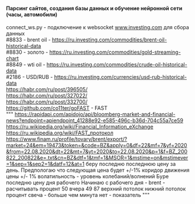 #### Парсинг сайтов, создания базы данных и обучение нейронной сети (часы, автомобили)
connect_ws.py - подключение к websocket www.investing.com для сбора данных </br>
#8833 - brent oil - https://ru.investing.com/commodities/brent-oil-historical-data</br>
#8830 - золото - https://ru.investing.com/commodities/gold-streaming-chart</br>
#8849 - wti oil - https://ru.investing.com/commodities/crude-oil-historical-data</br>
#2186 - USD/RUB - https://ru.investing.com/currencies/usd-rub-historical-data </br>
https://habr.com/ru/post/396505/</br>
https://habr.com/ru/post/327022/</br>
https://habr.com/ru/post/332700/</br>
https://github.com/co11ter/goFAST - FAST</br>
"""
https://rapidapi.com/apidojo/api/bloomberg-market-and-financial-news?endpoint=apiendpoint_41288e92-e585-496c-b36d-704c55a7ce59
https://ru.wikipedia.org/wiki/Financial_Information_eXchange
https://ru.wikipedia.org/wiki/FAST_протокол
https://www.finam.ru/profile/tovary/brent/export/?market=24&em=19473&token=&code=BZ&apply=0&df=22&mf=7&yf=2020&from=22.08.2020&dt=22&mt=7&yt=2020&to=22.08.2020&p=1&f=BZ_200822_200822&e=.txt&cn=BZ&dtf=1&tmf=1&MSOR=1&mstime=on&mstimever=1&sep=1&sep2=1&datf=12&at=1
беру последню последнюю цену за день. Предпологаю что следующая цена будет +/-1%
коридор движения цены +/- 1%
волатильность - уровень колебаний/волнений
Буре последню цену дня рабочего
Начинаю с рабочего дня - brent - расчитывать процент 
50 вчера 49 87
верхний потолок
нижний потолок
процент
свеча - больше чем минута нет - показатель
"""
